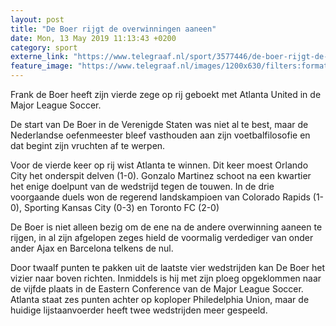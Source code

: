 ```yaml
---
layout: post
title: "De Boer rijgt de overwinningen aaneen"
date: Mon, 13 May 2019 11:13:43 +0200
category: sport
externe_link: "https://www.telegraaf.nl/sport/3577446/de-boer-rijgt-de-overwinningen-aaneen"
feature_image: "https://www.telegraaf.nl/images/1200x630/filters:format(jpeg):quality(80)/cdn-kiosk-api.telegraaf.nl/786c0768-755f-11e9-9df2-0255c322e81b.jpg"
---
```


<p class="intro">Frank de Boer heeft zijn vierde zege op rij geboekt met Atlanta United in de Major League Soccer.</p> <p>De start van De Boer in de Verenigde Staten was niet al te best, maar de Nederlandse oefenmeester bleef vasthouden aan zijn voetbalfilosofie en dat begint zijn vruchten af te werpen.</p><p>Voor de vierde keer op rij wist Atlanta te winnen. Dit keer moest Orlando City het onderspit delven (1-0). Gonzalo Martinez schoot na een kwartier het enige doelpunt van de wedstrijd tegen de touwen. In de drie voorgaande duels won de regerend landskampioen van Colorado Rapids (1-0), Sporting Kansas City (0-3) en Toronto FC (2-0)</p><p>De Boer is niet alleen bezig om de ene na de andere overwinning aaneen te rijgen, in al zijn afgelopen zeges hield de voormalig verdediger van onder ander Ajax en Barcelona telkens de nul.</p><p>Door twaalf punten te pakken uit de laatste vier wedstrijden kan De Boer het vizier naar boven richten. Inmiddels is hij met zijn ploeg opgeklommen naar de vijfde plaats in de Eastern Conference van de Major League Soccer. Atlanta staat zes punten achter op koploper Philedelphia Union, maar de huidige lijstaanvoerder heeft twee wedstrijden meer gespeeld.</p>

